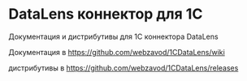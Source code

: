 # DataLens коннектор для 1С
Документация и дистрибутивы для 1C коннектора DataLens 

Документация в https://github.com/webzavod/1CDataLens/wiki

дистрибутивы в https://github.com/webzavod/1CDataLens/releases
